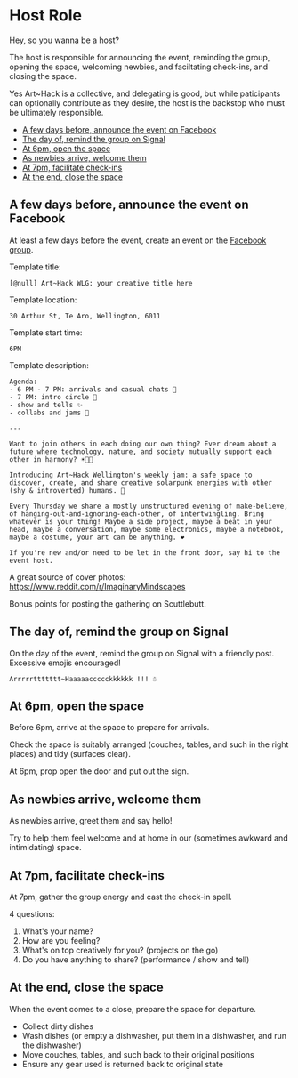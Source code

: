 # Host Role

Hey, so you wanna be a host?

The host is responsible for announcing the event, reminding the group, opening the space, welcoming newbies, and faciltating check-ins, and closing the space.

Yes Art~Hack is a collective, and delegating is good, but while paticipants can optionally contribute as they desire, the host is the backstop who must be ultimately responsible.

- [A few days before, announce the event on Facebook](#a-few-days-before-announce-the-event-on-facebook)
- [The day of, remind the group on Signal](#the-day-of-remind-the-group-on-signal)
- [At 6pm, open the space](#at-6pm-open-the-space)
- [As newbies arrive, welcome them](#as-newbies-arrive-welcome-them)
- [At 7pm, facilitate check-ins](#at-7pm-facilitate-check-ins)
- [At the end, close the space](#at-the-end-close-the-space)

## A few days before, announce the event on Facebook

At least a few days before the event, create an event on the [Facebook group](https://www.facebook.com/groups/arthacknz).

Template title:

```
[@null] Art~Hack WLG: your creative title here
```

Template location:

```
30 Arthur St, Te Aro, Wellington, 6011
```

Template start time:

```
6PM
```

Template description:

```
Agenda:
- 6 PM - 7 PM: arrivals and casual chats 🌱
- 7 PM: intro circle 👋
- show and tells ✨
- collabs and jams 💖

---

Want to join others in each doing our own thing? Ever dream about a future where technology, nature, and society mutually support each other in harmony? ☀️🌱🤖

Introducing Art~Hack Wellington's weekly jam: a safe space to discover, create, and share creative solarpunk energies with other (shy & introverted) humans. 🌈

Every Thursday we share a mostly unstructured evening of make-believe, of hanging-out-and-ignoring-each-other, of intertwingling. Bring whatever is your thing! Maybe a side project, maybe a beat in your head, maybe a conversation, maybe some electronics, maybe a notebook, maybe a costume, your art can be anything. ❤️

If you're new and/or need to be let in the front door, say hi to the event host.
```

A great source of cover photos: https://www.reddit.com/r/ImaginaryMindscapes

Bonus points for posting the gathering on Scuttlebutt.

## The day of, remind the group on Signal

On the day of the event, remind the group on Signal with a friendly post. Excessive emojis encouraged!

```
Arrrrrttttttt~Haaaaaccccckkkkkk !!! ☃️
```

## At 6pm, open the space

Before 6pm, arrive at the space to prepare for arrivals.

Check the space is suitably arranged (couches, tables, and such in the right places) and tidy (surfaces clear).

At 6pm, prop open the door and put out the sign.

## As newbies arrive, welcome them

As newbies arrive, greet them and say hello!

Try to help them feel welcome and at home in our (sometimes awkward and intimidating) space.

## At 7pm, facilitate check-ins

At 7pm, gather the group energy and cast the check-in spell.

4 questions:

1. What's your name?
2. How are you feeling?
3. What's on top creatively for you? (projects on the go)
4. Do you have anything to share? (performance / show and tell)

## At the end, close the space

When the event comes to a close, prepare the space for departure.

- Collect dirty dishes
- Wash dishes (or empty a dishwasher, put them in a dishwasher, and run the dishwasher)
- Move couches, tables, and such back to their original positions
- Ensure any gear used is returned back to original state

